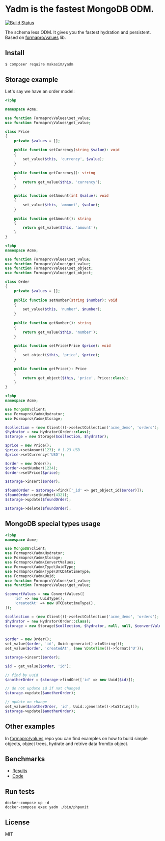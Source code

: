 # Yadm is the fastest MongoDB ODM.

[![Build Status](https://travis-ci.org/makasim/yadm.png?branch=master)](https://travis-ci.org/makasim/yadm)

The schema less ODM. It gives you the fastest hydration and persistent. Based on [formapro/values](https://github.com/formapro/values) lib.

## Install

```bash
$ composer require makasim/yadm
```

## Storage example

Let's say we have an order model:

```php
<?php

namespace Acme;

use function Formapro\Values\set_value;
use function Formapro\Values\get_value;

class Price
{
    private $values = [];
    
    public function setCurrency(string $value): void
    {
        set_value($this, 'currency', $value);
    }
    
    public function getCurrency(): string 
    {
        return get_value($this, 'currency');
    }
    
    public function setAmount(int $value): void
    {
        set_value($this, 'amount', $value);
    }
    
    public function getAmount(): string 
    {
        return get_value($this, 'amount');
    }
}
```

```php
<?php
namespace Acme;

use function Formapro\Values\set_value;
use function Formapro\Values\get_value;
use function Formapro\Values\set_object;
use function Formapro\Values\get_object;

class Order
{
    private $values = [];
    
    public function setNumber(string $number): void
    {
        set_value($this, 'number', $number);
    }
    
    public function getNumber(): string 
    {
        return get_value($this, 'number');
    }
    
    public function setPrice(Price $price): void
    {
        set_object($this, 'price', $price);
    }
    
    public function getPrice(): Price
    {
        return get_object($this, 'price', Price::class);
    }
}
```


```php
<?php
namespace Acme;

use MongoDB\Client;
use Formapro\Yadm\Hydrator;
use Formapro\Yadm\Storage;

$collection = (new Client())->selectCollection('acme_demo', 'orders');
$hydrator = new Hydrator(Order::class);
$storage = new Storage($collection, $hydrator);

$price = new Price();
$price->setAmount(123); # 1.23 USD
$price->setCurrency('USD');

$order = new Order();
$order->setNumber(1234);
$order->setPrice($price);

$storage->insert($order);

$foundOrder = $storage->find(['_id' => get_object_id($order)]);
$foundOrder->setNumber(4321);
$storage->update($foundOrder);

$storage->delete($foundOrder);
```

## MongoDB special types usage


```php
<?php
namespace Acme;

use MongoDB\Client;
use Formapro\Yadm\Hydrator;
use Formapro\Yadm\Storage;
use Formapro\Yadm\ConvertValues;
use Formapro\Yadm\Type\UuidType;
use Formapro\Yadm\Type\UTCDatetimeType;
use Formapro\Yadm\Uuid;
use function Formapro\Values\set_value;
use function Formapro\Values\get_value;

$convertValues = new ConvertValues([
    'id' => new UuidType(),
    'createdAt' => new UTCDatetimeType(),
]);

$collection = (new Client())->selectCollection('acme_demo', 'orders');
$hydrator = new Hydrator(Order::class);
$storage = new Storage($collection, $hydrator, null, null, $convertValues);
 

$order = new Order();
set_value($order, 'id', Uuid::generate()->toString());
set_value($order, 'createdAt', (new \DateTime())->format('U'));

$storage->insert($order);

$id = get_value($order, 'id');

// find by uuid
$anotherOrder = $storage->findOne(['id' => new Uuid($id)]);

// do not update id if not changed
$storage->update($anotherOrder);

// update on change
set_value($anotherOrder, 'id', Uuid::generate()->toString());
$storage->update($anotherOrder);
```

## Other examples

In [formapro/values](https://github.com/formapro/values) repo you can find examples on how to build simple objects, object trees, hydrate and retrive data from\to object.

## Benchmarks

* [Results](https://docs.google.com/spreadsheets/d/1CzVQuAz6cVAUKZyoQZyagQv48mgA3JAYJ2dNsoALV7A/edit#gid=0)
* [Code](https://github.com/makasim/yadm-benchmark)

## Run tests

```
docker-compose up -d
docker-compose exec yadm ./bin/phpunit 
```

## License

MIT
